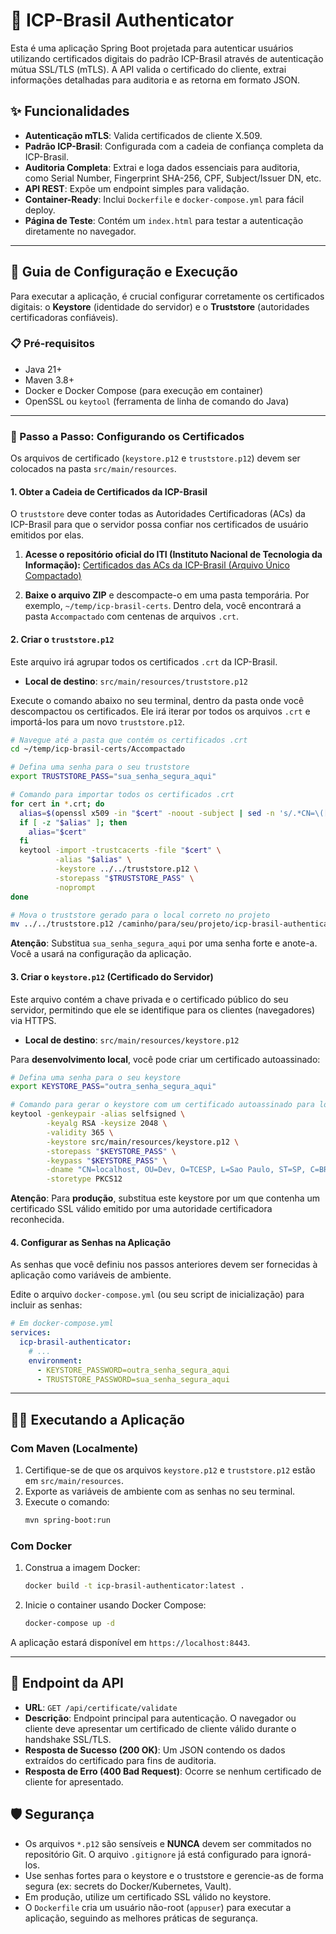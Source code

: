# 🔐 ICP-Brasil Authenticator

Esta é uma aplicação Spring Boot projetada para autenticar usuários utilizando certificados digitais do padrão ICP-Brasil através de autenticação mútua SSL/TLS (mTLS). A API valida o certificado do cliente, extrai informações detalhadas para auditoria e as retorna em formato JSON.

## ✨ Funcionalidades

- **Autenticação mTLS**: Valida certificados de cliente X.509.
- **Padrão ICP-Brasil**: Configurada com a cadeia de confiança completa da ICP-Brasil.
- **Auditoria Completa**: Extrai e loga dados essenciais para auditoria, como Serial Number, Fingerprint SHA-256, CPF, Subject/Issuer DN, etc.
- **API REST**: Expõe um endpoint simples para validação.
- **Container-Ready**: Inclui `Dockerfile` e `docker-compose.yml` para fácil deploy.
- **Página de Teste**: Contém um `index.html` para testar a autenticação diretamente no navegador.

---

## 🚀 Guia de Configuração e Execução

Para executar a aplicação, é crucial configurar corretamente os certificados digitais: o **Keystore** (identidade do servidor) e o **Truststore** (autoridades certificadoras confiáveis).

### 📋 Pré-requisitos

- Java 21+
- Maven 3.8+
- Docker e Docker Compose (para execução em container)
- OpenSSL ou `keytool` (ferramenta de linha de comando do Java)

---

### 🔑 Passo a Passo: Configurando os Certificados

Os arquivos de certificado (`keystore.p12` e `truststore.p12`) devem ser colocados na pasta `src/main/resources`.

#### 1. Obter a Cadeia de Certificados da ICP-Brasil

O `truststore` deve conter todas as Autoridades Certificadoras (ACs) da ICP-Brasil para que o servidor possa confiar nos certificados de usuário emitidos por elas.

1.  **Acesse o repositório oficial do ITI (Instituto Nacional de Tecnologia da Informação):**
    [Certificados das ACs da ICP-Brasil (Arquivo Único Compactado)](https://www.gov.br/iti/pt-br/assuntos/repositorio/certificados-das-acs-da-icp-brasil-arquivo-unico-compactado)

2.  **Baixe o arquivo ZIP** e descompacte-o em uma pasta temporária. Por exemplo, `~/temp/icp-brasil-certs`. Dentro dela, você encontrará a pasta `Accompactado` com centenas de arquivos `.crt`.

#### 2. Criar o `truststore.p12`

Este arquivo irá agrupar todos os certificados `.crt` da ICP-Brasil.

- **Local de destino**: `src/main/resources/truststore.p12`

Execute o comando abaixo no seu terminal, dentro da pasta onde você descompactou os certificados. Ele irá iterar por todos os arquivos `.crt` e importá-los para um novo `truststore.p12`.

```bash
# Navegue até a pasta que contém os certificados .crt
cd ~/temp/icp-brasil-certs/Accompactado

# Defina uma senha para o seu truststore
export TRUSTSTORE_PASS="sua_senha_segura_aqui"

# Comando para importar todos os certificados .crt
for cert in *.crt; do
  alias=$(openssl x509 -in "$cert" -noout -subject | sed -n 's/.*CN=\([^,]*\).*/\1/p' | tr -d '[:space:]')
  if [ -z "$alias" ]; then
    alias="$cert"
  fi
  keytool -import -trustcacerts -file "$cert" \
          -alias "$alias" \
          -keystore ../../truststore.p12 \
          -storepass "$TRUSTSTORE_PASS" \
          -noprompt
done

# Mova o truststore gerado para o local correto no projeto
mv ../../truststore.p12 /caminho/para/seu/projeto/icp-brasil-authenticator/src/main/resources/
```

**Atenção**: Substitua `sua_senha_segura_aqui` por uma senha forte e anote-a. Você a usará na configuração da aplicação.

#### 3. Criar o `keystore.p12` (Certificado do Servidor)

Este arquivo contém a chave privada e o certificado público do seu servidor, permitindo que ele se identifique para os clientes (navegadores) via HTTPS.

- **Local de destino**: `src/main/resources/keystore.p12`

Para **desenvolvimento local**, você pode criar um certificado autoassinado:

```bash
# Defina uma senha para o seu keystore
export KEYSTORE_PASS="outra_senha_segura_aqui"

# Comando para gerar o keystore com um certificado autoassinado para localhost
keytool -genkeypair -alias selfsigned \
        -keyalg RSA -keysize 2048 \
        -validity 365 \
        -keystore src/main/resources/keystore.p12 \
        -storepass "$KEYSTORE_PASS" \
        -keypass "$KEYSTORE_PASS" \
        -dname "CN=localhost, OU=Dev, O=TCESP, L=Sao Paulo, ST=SP, C=BR" \
        -storetype PKCS12
```

**Atenção**: Para **produção**, substitua este keystore por um que contenha um certificado SSL válido emitido por uma autoridade certificadora reconhecida.

#### 4. Configurar as Senhas na Aplicação

As senhas que você definiu nos passos anteriores devem ser fornecidas à aplicação como variáveis de ambiente.

Edite o arquivo `docker-compose.yml` (ou seu script de inicialização) para incluir as senhas:

```yaml
# Em docker-compose.yml
services:
  icp-brasil-authenticator:
    # ...
    environment:
      - KEYSTORE_PASSWORD=outra_senha_segura_aqui
      - TRUSTSTORE_PASSWORD=sua_senha_segura_aqui
```

---

## 🏃‍♀️ Executando a Aplicação

### Com Maven (Localmente)

1.  Certifique-se de que os arquivos `keystore.p12` e `truststore.p12` estão em `src/main/resources`.
2.  Exporte as variáveis de ambiente com as senhas no seu terminal.
3.  Execute o comando:
    ```bash
    mvn spring-boot:run
    ```

### Com Docker

1.  Construa a imagem Docker:
    ```bash
    docker build -t icp-brasil-authenticator:latest .
    ```
2.  Inicie o container usando Docker Compose:
    ```bash
    docker-compose up -d
    ```

A aplicação estará disponível em `https://localhost:8443`.

---

## 📡 Endpoint da API

- **URL**: `GET /api/certificate/validate`
- **Descrição**: Endpoint principal para autenticação. O navegador ou cliente deve apresentar um certificado de cliente válido durante o handshake SSL/TLS.
- **Resposta de Sucesso (200 OK)**: Um JSON contendo os dados extraídos do certificado para fins de auditoria.
- **Resposta de Erro (400 Bad Request)**: Ocorre se nenhum certificado de cliente for apresentado.

## 🛡️ Segurança

- Os arquivos `*.p12` são sensíveis e **NUNCA** devem ser commitados no repositório Git. O arquivo `.gitignore` já está configurado para ignorá-los.
- Use senhas fortes para o keystore e o truststore e gerencie-as de forma segura (ex: secrets do Docker/Kubernetes, Vault).
- Em produção, utilize um certificado SSL válido no keystore.
- O `Dockerfile` cria um usuário não-root (`appuser`) para executar a aplicação, seguindo as melhores práticas de segurança.
